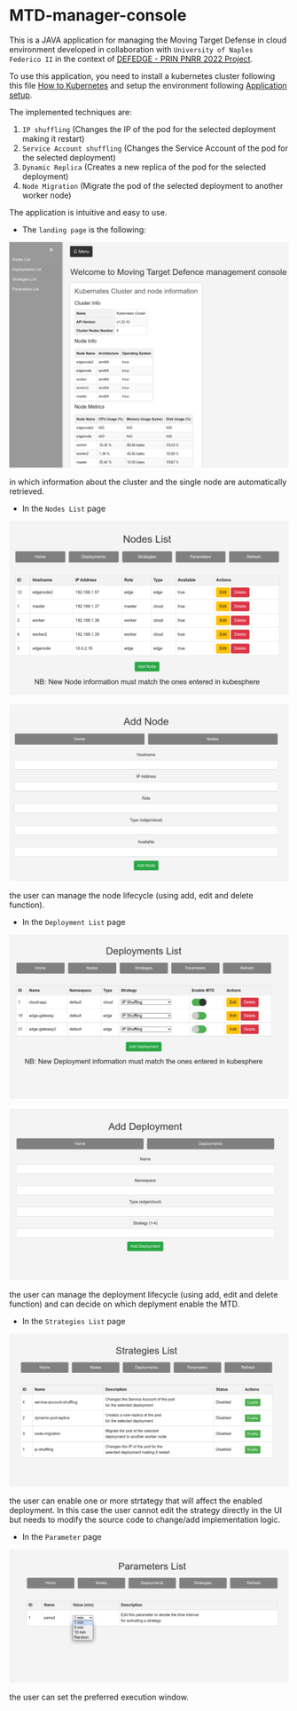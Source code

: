 # MTD-manager-console
This is a JAVA application for managing the Moving Target Defense in cloud environment developed in collaboration with `University of Naples Federico II` in the context of [DEFEDGE - PRIN PNRR 2022 Project](https://github.com/DEFEDGE).
 
To use this application, you need to install a kubernetes cluster following this file [How to Kubernetes](How_to_kubernetes.md) and setup the environment following [Application setup](Application_setup.md).

The implemented techniques are:
1. `IP shuffling` (Changes the IP of the pod for the selected deployment making it restart)
2. `Service Account shuffling` (Changes the Service Account of the pod for the selected deployment)
3. `Dynamic Replica` (Creates a new replica of the pod for the selected deployment)
4. `Node Migration` (Migrate the pod of the selected deployment to another worker node)

The application is intuitive and easy to use.
- The `landing page` is the following:

![Alt text](miscConfig/Home.png "Home page")

in which information about the cluster and the single node are automatically retrieved.

- In the `Nodes List` page

![Alt text](miscConfig/List-node.png "Nodes")

![Alt text](miscConfig/addNode.png "Add Node Form")

the user can manage the node lifecycle (using add, edit and delete function).

- In the `Deployment List` page

![Alt text](miscConfig/List-deplo.png "Deployments")

![Alt text](miscConfig/addDeplo.png "Add Deployment Form")

the user can manage the deployment lifecycle (using add, edit and delete function) and can decide on which deplyment enable the MTD.  

- In the `Strategies List` page

![Alt text](miscConfig/List-strat.png "Strategies")

the user can enable one or more strtategy that will affect the enabled deployment.
In this case the user cannot edit the strategy directly in the UI but needs to modify the source code to change/add implementation logic.

- In the `Parameter` page

![Alt text](miscConfig/Param.png "Parameter")

the user can set the preferred execution window.
